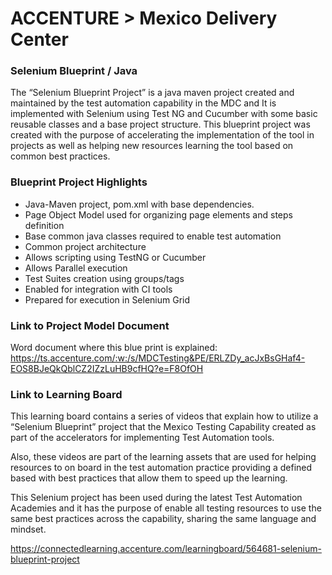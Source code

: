 # ACCENTURE > Mexico Delivery Center


### Selenium Blueprint / Java

The “Selenium Blueprint Project” is a java maven project created and maintained by the test automation capability in the MDC and It is implemented with Selenium using Test NG and Cucumber with some basic reusable classes and a base project structure. This blueprint project was created with the purpose of accelerating the implementation of the tool in projects as well as helping new resources learning the tool based on common best practices. 

### Blueprint Project Highlights

- Java-Maven project, pom.xml with base dependencies. 
- Page Object Model used for organizing page elements and steps definition 
- Base common java classes required to enable test automation 
- Common project architecture 
- Allows scripting using TestNG or Cucumber 
- Allows Parallel execution 
- Test Suites creation using groups/tags  
- Enabled for integration with CI tools 
- Prepared for execution in Selenium Grid 


### Link to Project Model Document

Word document where this blue print is explained:
https://ts.accenture.com/:w:/s/MDCTesting&PE/ERLZDy_acJxBsGHaf4-EOS8BJeQkQblCZ2IZzLuHB9cfHQ?e=F8OfOH


### Link to Learning Board

This learning board contains a series of videos that explain how to utilize a “Selenium Blueprint” project that the Mexico Testing Capability created as part of the accelerators for implementing Test Automation tools. 

Also, these videos are part of the learning assets that are used for helping resources to on board in the test automation practice providing  a defined based with best practices that allow them to speed up the learning.

This Selenium project has been used during the latest Test Automation Academies and it has the purpose of enable all testing resources to use the same best practices across the capability, sharing the same language and mindset.

https://connectedlearning.accenture.com/learningboard/564681-selenium-blueprint-project
